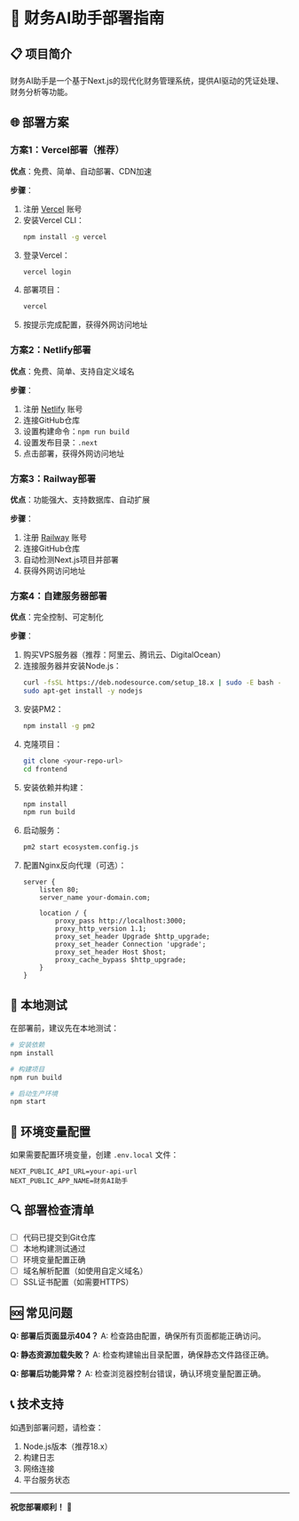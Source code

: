 # 🚀 财务AI助手部署指南

## 📋 项目简介
财务AI助手是一个基于Next.js的现代化财务管理系统，提供AI驱动的凭证处理、财务分析等功能。

## 🌐 部署方案

### 方案1：Vercel部署（推荐）

**优点**：免费、简单、自动部署、CDN加速

**步骤**：
1. 注册 [Vercel](https://vercel.com) 账号
2. 安装Vercel CLI：
   ```bash
   npm install -g vercel
   ```
3. 登录Vercel：
   ```bash
   vercel login
   ```
4. 部署项目：
   ```bash
   vercel
   ```
5. 按提示完成配置，获得外网访问地址

### 方案2：Netlify部署

**优点**：免费、简单、支持自定义域名

**步骤**：
1. 注册 [Netlify](https://netlify.com) 账号
2. 连接GitHub仓库
3. 设置构建命令：`npm run build`
4. 设置发布目录：`.next`
5. 点击部署，获得外网访问地址

### 方案3：Railway部署

**优点**：功能强大、支持数据库、自动扩展

**步骤**：
1. 注册 [Railway](https://railway.app) 账号
2. 连接GitHub仓库
3. 自动检测Next.js项目并部署
4. 获得外网访问地址

### 方案4：自建服务器部署

**优点**：完全控制、可定制化

**步骤**：
1. 购买VPS服务器（推荐：阿里云、腾讯云、DigitalOcean）
2. 连接服务器并安装Node.js：
   ```bash
   curl -fsSL https://deb.nodesource.com/setup_18.x | sudo -E bash -
   sudo apt-get install -y nodejs
   ```
3. 安装PM2：
   ```bash
   npm install -g pm2
   ```
4. 克隆项目：
   ```bash
   git clone <your-repo-url>
   cd frontend
   ```
5. 安装依赖并构建：
   ```bash
   npm install
   npm run build
   ```
6. 启动服务：
   ```bash
   pm2 start ecosystem.config.js
   ```
7. 配置Nginx反向代理（可选）：
   ```nginx
   server {
       listen 80;
       server_name your-domain.com;
       
       location / {
           proxy_pass http://localhost:3000;
           proxy_http_version 1.1;
           proxy_set_header Upgrade $http_upgrade;
           proxy_set_header Connection 'upgrade';
           proxy_set_header Host $host;
           proxy_cache_bypass $http_upgrade;
       }
   }
   ```

## 🔧 本地测试

在部署前，建议先在本地测试：

```bash
# 安装依赖
npm install

# 构建项目
npm run build

# 启动生产环境
npm start
```

## 📝 环境变量配置

如果需要配置环境变量，创建 `.env.local` 文件：

```env
NEXT_PUBLIC_API_URL=your-api-url
NEXT_PUBLIC_APP_NAME=财务AI助手
```

## 🔍 部署检查清单

- [ ] 代码已提交到Git仓库
- [ ] 本地构建测试通过
- [ ] 环境变量配置正确
- [ ] 域名解析配置（如使用自定义域名）
- [ ] SSL证书配置（如需要HTTPS）

## 🆘 常见问题

**Q: 部署后页面显示404？**
A: 检查路由配置，确保所有页面都能正确访问。

**Q: 静态资源加载失败？**
A: 检查构建输出目录配置，确保静态文件路径正确。

**Q: 部署后功能异常？**
A: 检查浏览器控制台错误，确认环境变量配置正确。

## 📞 技术支持

如遇到部署问题，请检查：
1. Node.js版本（推荐18.x）
2. 构建日志
3. 网络连接
4. 平台服务状态

---

**祝您部署顺利！** 🎉
